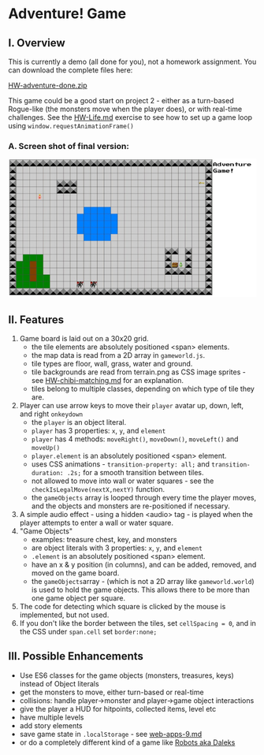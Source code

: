 # Adventure! Game

## I. Overview
This is currently a demo (all done for you), not a homework assignment. You can download the complete files here:

[HW-adventure-done.zip](_files/HW-adventure-done.zip)

This game could be a good start on project 2 - either as a turn-based Rogue-like (the monsters move when the player does), or with real-time challenges. See the [HW-Life.md](HW-life.md) exercise to see how to set up a game loop using `window.requestAnimationFrame()`

### A. Screen shot of final version:
![Web Page](_images/adventure-1.jpg)

## II. Features
1. Game board is laid out on a 30x20 grid.
    - the tile elements are absolutely positioned &lt;span> elements.
    - the map data is read from a 2D array in `gameworld.js`.
    - tile types are floor, wall, grass, water and ground. 
    - tile backgrounds are read from terrain.png as CSS image sprites - see  [HW-chibi-matching.md](./HW-chibi-matching.md) for an explanation.
    - tiles belong to multiple classes, depending on which type of tile they are.
1. Player can use arrow keys to move their `player` avatar up, down, left, and right `onkeydown`
    - the `player` is an object literal.
    - `player` has 3 properties: `x`, `y`, and `element`
    - `player` has 4 methods: `moveRight()`, `moveDown()`, `moveLeft()` and `moveUp()`
    - `player.element` is an absolutely positioned &lt;span> element.
    - uses CSS animations - `transition-property: all;` and `transition-duration: .2s;` for a smooth transition between tiles.
    - not allowed to move into wall or water squares - see the `checkIsLegalMove(nextX,nextY)` function.
    - the `gameObjects` array is looped through every time the player moves, and the objects and monsters are re-positioned if necessary.
1. A simple audio effect - using a hidden &lt;audio> tag - is played when the player attempts to enter a wall or water square.
1. "Game Objects"
    - examples: treasure chest, key, and monsters
    - are object literals with 3 properties: `x`, `y`, and `element`
    - `.element` is an absolutely positioned &lt;span> element.
    - have an x & y position (in columns), and can be added, removed, and moved on the game board.
    - the `gameObjects`array - (which is not a 2D array like `gameworld.world`) is used to hold the game objects. This allows there to be more than one game object per square.
1. The code for detecting which square is clicked by the mouse is implemented, but not used.
1. If you don't like the border between the tiles, set `cellSpacing = 0`, and in the CSS under `span.cell` set `border:none;`

## III. Possible Enhancements
- Use ES6 classes for the game objects (monsters, treasures, keys) instead of Object literals
- get the monsters to move, either turn-based or real-time
- collisions: handle player->monster and player->game object interactions
- give the player a HUD for hitpoints, collected items, level etc
- have multiple levels
- add story elements
- save game state in `.localStorage` - see [web-apps-9.md](../web-apps-9.md)
- or do a completely different kind of a game like [Robots aka Daleks](https://en.wikipedia.org/wiki/Robots_(computer_game))
